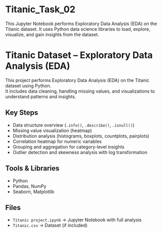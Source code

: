 # Titanic_Task_02
This Jupyter Notebook performs Exploratory Data Analysis (EDA) on the Titanic dataset. It uses Python data science libraries to load, explore, visualize, and gain insights from the dataset.
# Titanic Dataset – Exploratory Data Analysis (EDA)

This project performs Exploratory Data Analysis (EDA) on the Titanic dataset using Python.  
It includes data cleaning, handling missing values, and visualizations to understand patterns and insights.  

## Key Steps
- Data structure overview (`.info()`, `.describe()`, `.isnull()`)
- Missing value visualization (heatmap)
- Distribution analysis (histograms, boxplots, countplots, pairplots)
- Correlation heatmap for numeric variables
- Grouping and aggregation for category-level insights
- Outlier detection and skewness analysis with log transformation

## Tools & Libraries
- Python  
- Pandas, NumPy  
- Seaborn, Matplotlib  

## Files
- `Titanic project.ipynb` → Jupyter Notebook with full analysis  
- `Titanic.csv` → Dataset (if included)  


